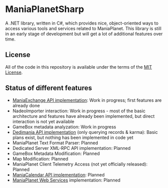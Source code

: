 # ManiaPlanetSharp
A .NET library, written in C#, which provides nice, object-oriented ways to access various tools and services related to ManiaPlanet.
This library is still in an early stage of development but will get a lot of additional features over time.

## License
All of the code in this repository is available under the terms of the [MIT License](https://tldrlegal.com/license/mit-license).

## Status of different features
- [ManiaExchange API implementation](https://api.mania-exchange.com/documents/reference): Work in progress; first features are already done
- NadeoImporter interaction: Work in progress - most of the basic architecture and features have already been implemented, but direct interaction is not yet available
- GameBox metadata analyzation: Work in progress
- [Dedimania API implementation](http://dedimania.net:8082/Dedimania) (only querying records & karma): Basic plans exist, but nothing has been implemented in code yet
- ManiaPlanet Text Format Parser: Planned
- Dedicated Server XML-RPC API implementation: Planned
- GameBox Metadata Modification: Planned
- Map Modification: Planned
- ManiaPlanet Client Telemetry Access (not yet officially released): Planned
- [ManiaCalendar API implementation](http://api.maniacalendar.com/doc): Planned
- [ManiaPlanet Web Services](https://forum.maniaplanet.com/viewforum.php?f=282) implementation: Planned
